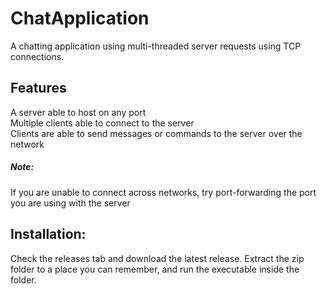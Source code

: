 # ChatApplication
A chatting application using multi-threaded server requests using TCP connections.


## Features
A server able to host on any port  
Multiple clients able to connect to the server  
Clients are able to send messages or commands to the server over the network  

##### Note:
If you are unable to connect across networks, try port-forwarding the port you are using with the server  


## Installation:
Check the releases tab and download the latest release. Extract the zip folder to a place you can remember, and run the executable inside the folder. 
